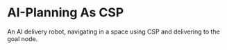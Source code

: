 # AI-Planning As CSP
 An AI delivery robot, navigating in a space using CSP and delivering to the goal node.
